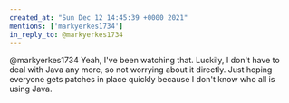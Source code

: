 ```yaml
---
created_at: "Sun Dec 12 14:45:39 +0000 2021"
mentions: ['markyerkes1734']
in_reply_to: @markyerkes1734
---
```


@markyerkes1734 Yeah, I've been watching that. Luckily, I don't have to deal with Java any more, so not worrying about it directly. Just hoping everyone gets patches in place quickly because I don't know who all is using Java.